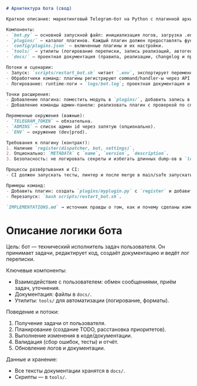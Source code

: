 ```markdown
# Архитектура бота (свод)

Краткое описание: маркетинговый Telegram-бот на Python с плагинной архитектурой. Цели: легко расширяемый, безопасный запуск, удобная поддержка и тестирование.

Компоненты:
- `bot.py` — основной запускной файл: инициализация логов, загрузка .env, создание диспетчера/апдейтера и загрузка плагинов через `plugins/loader.py`.
- `plugins/` — каталог плагинов. Каждый плагин должен предоставлять функцию `register(dispatcher, bot, settings)` и опционально `unregister()`.
- `config/plugins.json` — включенные плагины и их настройки.
- `tools/` — утилиты (логирование переписки, запись реализаций, автогенератор документации).
- `docs/` — проектная документация (правила, реализации, changelog и пр.).

Потоки и сценарии:
- Запуск: `scripts/restart_bot.sh` читает `.env`, экспортирует переменные, останавливает старые инстансы и запускает `bot.py` в фоне с логированием в `logs/bot.log`.
- Обработчики команд: плагины регистрируют command/handler-ы через API выбранной Telegram-библиотеки (в нашем коде — адаптируемо для `python-telegram-bot`).
- Логирование: runtime-логи → `logs/bot.log`; проектная документация и результат реализации фиксируются в `docs/IMPLEMENTATIONS.md`.

Точки расширения:
- Добавление плагина: поместить модуль в `plugins/`, добавить запись в `config/plugins.json` и перезапустить бот.
- Добавление команды админ‑панели: реализовать плагин с проверкой по списку админов (env `ADMINS`).

Переменные окружения (важные):
- `TELEGRAM_TOKEN` — обязательна.
- `ADMINS` — список админ id через запятую (опционально).
- `ENV` — окружение (dev|prod).

Требования к плагину (контракт):
1. Наличие `register(dispatcher, bot, settings)`.
2. Опционально: `METADATA` с `name`, `version`, `description`.
3. Безопасность: не логировать секреты и избегать длинных dump-ов в `logs/`.

Процессы развёртывания и CI:
- CI должен запускать тесты, линтер и после merge в main/safe запускать автогенерацию документации (tools/generate_docs.py) и создавать PR с изменениями в `docs/` (опционально — сразу коммитить в ту же ветку при доверенном runner-е).

Примеры команд:
- Добавить плагин: создать `plugins/myplugin.py` с `register` и добавить в `config/plugins.json`.
- Перезапуск: `bash scripts/restart_bot.sh`.

`IMPLEMENTATIONS.md` → источник правды о том, как и почему сделаны изменения.

``` 
# Описание логики бота

Цель: бот — технический исполнитель задач пользователя. Он принимает задачи, редактирует код, создаёт документацию и ведёт лог переписки.

Ключевые компоненты:
- Взаимодействие с пользователем: обмен сообщениями, приём задач, уточнения.
- Документация: файлы в `docs/`.
- Утилиты: `tools/` для автоматизации (логирование, форматы).

Поведение и потоки:
1. Получение задачи от пользователя.
2. Планирование (создание TODO, расстановка приоритетов).
3. Выполнение изменения в коде/документации.
4. Валидация (сбор ошибок, тесты) и отчёт.
5. Обновление логов и документации.

Данные и хранение:
- Все тексты документации хранятся в `docs/`.
- Скрипты — в `tools/`.
